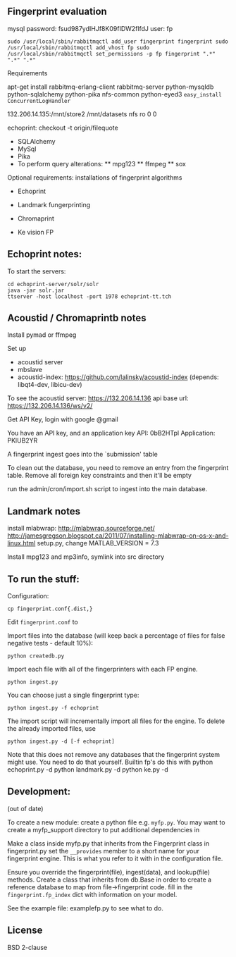 Fingerprint evaluation
----------------------

mysql password: fsud987ydIHJf8K09fIDW2flfdJ  user: fp

`sudo /usr/local/sbin/rabbitmqctl add_user fingerprint fingerprint
sudo /usr/local/sbin/rabbitmqctl add_vhost fp
sudo /usr/local/sbin/rabbitmqctl set_permissions -p fp fingerprint ".*" ".*" ".*"`

Requirements

apt-get install rabbitmq-erlang-client rabbitmq-server python-mysqldb python-sqlalchemy python-pika nfs-common python-eyed3 
`easy_install ConcurrentLogHandler`

132.206.14.135:/mnt/store2 /mnt/datasets nfs    ro      0       0

echoprint:
checkout -t origin/filequote

* SQLAlchemy
* MySql
* Pika
* To perform query alterations:
** mpg123
** ffmpeg
** sox

Optional requirements: installations of fingerprint algorithms

* Echoprint
* Landmark fungerprinting
* Chromaprint

* Ke vision FP

Echoprint notes:
----------------

To start the servers:

    cd echoprint-server/solr/solr
    java -jar solr.jar
    ttserver -host localhost -port 1978 echoprint-tt.tch

Acoustid / Chromaprintb notes
-----------------------------
Install pymad or ffmpeg

Set up
* acoustid server
* mbslave
* acoustid-index: https://github.com/lalinsky/acoustid-index (depends: libqt4-dev, libicu-dev)

To see the acoustid server:
https://132.206.14.136
api base url: https://132.206.14.136/ws/v2/

Get API Key, login with google @gmail

You have an API key, and an application key
API: 0bB2HTpl
Application: PKlUB2YR

A fingerprint ingest goes into the `submission' table

To clean out the database, you need to remove an entry from the fingerprint table. Remove
all foreign key constraints and then it'll be empty

run the admin/cron/import.sh script to ingest into the main database.

Landmark notes
--------------
install mlabwrap: http://mlabwrap.sourceforge.net/
http://jamesgregson.blogspot.ca/2011/07/installing-mlabwrap-on-os-x-and-linux.html
setup.py, change MATLAB_VERSION = 7.3

Install mpg123 and mp3info, symlink into src directory

To run the stuff:
-----------------

Configuration:

    cp fingerprint.conf{.dist,}

Edit `fingerprint.conf` to

Import files into the database (will keep back a percentage of files for
false negative tests - default 10%):

    python createdb.py

Import each file with all of the fingerprinters with each FP engine.

    python ingest.py

You can choose just a single fingerprint type:

    python ingest.py -f echoprint

The import script will incrementally import all files
for the engine. To delete the already imported files, use

    python ingest.py -d [-f echoprint]

Note that this does not remove any databases that the fingerprint
system might use. You need to do that yourself. Builtin fp's
do this with
    python echoprint.py -d
    python landmark.py -d
    python ke.py -d

Development:
------------

(out of date)

To create a new module:
create a python file e.g. `myfp.py`. You may want to create a myfp\_support
directory to put additional dependencies in

Make a class inside myfp.py that inherits from the Fingerprint class in
fingerprint.py
set the ```__provides``` member to a short name for your fingerprint
engine. This is what you refer to it with in the configuration file.

Ensure you override the fingerprint(file), ingest(data), and lookup(file)
methods.
Create a class that inherits from db.Base in order to create a reference
database to map from file->fingerprint code.
fill in the ```fingerprint.fp_index``` dict with information on your model.

See the example file: examplefp.py to see what to do.

License
-------
BSD 2-clause

